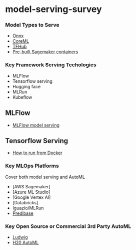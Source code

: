 # model-serving-survey

### Model Types to Serve

* [Onnx](https://onnx.ai/)
* [CoreML](https://developer.apple.com/documentation/coreml)
* [TFHub](https://tfhub.dev/)
* [Pre-built Sagemaker containers](https://docs.aws.amazon.com/sagemaker/latest/dg/pre-built-containers-frameworks-deep-learning.html)

### Key Framework Serving Techologies

* MLFlow
* Tensorflow serving
* Hugging face
* MLRun
* Kubeflow

## MLFlow

* [MLFlow model serving](https://mlflow.org/docs/latest/quickstart.html)

## Tensorflow Serving

* [How to run from Docker](https://github.com/noahgift/serve-tensorflow-model#tips)

### Key MLOps Platforms 

Cover both model serving and AutoML

* [AWS Sagemaker]
* [Azure ML Studio]
* [Google Vertex AI]
* [Databricks]
* Iguazio/MLRun
* [Predibase](https://predibase.com/)


### Key Open Source or Commercial 3rd Party AutoML

* [Ludwig](https://ludwig-ai.github.io/ludwig-docs/0.5/)
* [H20 AutoML](https://docs.h2o.ai/h2o/latest-stable/h2o-docs/automl.html)

